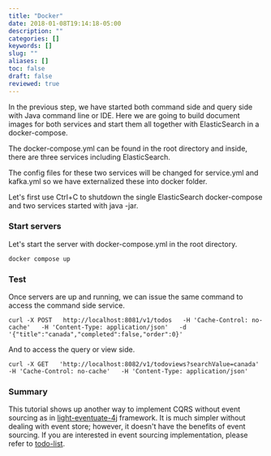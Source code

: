 ```yaml
---
title: "Docker"
date: 2018-01-08T19:14:18-05:00
description: ""
categories: []
keywords: []
slug: ""
aliases: []
toc: false
draft: false
reviewed: true
---
```


In the previous step, we have started both command side and query side with Java
command line or IDE. Here we are going to build document images for both services
and start them all together with ElasticSearch in a docker-compose. 


The docker-compose.yml can be found in the root directory and inside, there are 
three services including ElasticSearch. 

The config files for these two services will be changed for service.yml and kafka.yml
so we have externalized these into docker folder. 

Let's first use Ctrl+C to shutdown the single ElasticSearch docker-compose and two
services started with java -jar.

 
### Start servers

Let's start the server with docker-compose.yml in the root directory.

```
docker compose up
```


### Test

Once servers are up and running, we can issue the same command to access the command side
service. 

```
curl -X POST   http://localhost:8081/v1/todos   -H 'Cache-Control: no-cache'   -H 'Content-Type: application/json'   -d '{"title":"canada","completed":false,"order":0}'
```

And to access the query or view side.

```
curl -X GET   'http://localhost:8082/v1/todoviews?searchValue=canada'   -H 'Cache-Control: no-cache'   -H 'Content-Type: application/json'
```

### Summary

This tutorial shows up another way to implement CQRS without event sourcing as in [light-eventuate-4j][]
framework. It is much simpler without dealing with event store; however, it doesn't have the benefits of
event sourcing. If you are interested in event sourcing implementation, please refer to [todo-list][].



[light-eventuate-4j]: /style/light-eventuate-4j/
[todo-list]: /tutorial/eventuate/todo-list/
